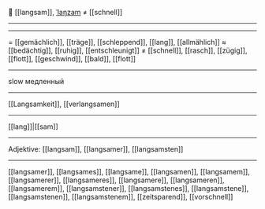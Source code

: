 🐌 [[langsam]], [ˈlaŋzam](https://youglish.com/pronounce/langsam/german) ≠ [[schnell]]

---


---
= [[gemächlich]], [[träge]], [[schleppend]], [[lang]], [[allmählich]]
≈ [[bedächtig]], [[ruhig]], [[entschleunigt]]
≠ [[schnell]], [[rasch]], [[zügig]], [[flott]], [[geschwind]], [[bald]], [[flott]]

---
slow
медленный

---
[[Langsamkeit]], [[verlangsamen]]

---
[[lang]]|[[sam]]


---
Adjektive: [[langsam]], [[langsamer]], [[langsamsten]]

---
[[langsamer]], [[langsames]], [[langsame]], [[langsamen]], [[langsamem]], [[langsamerer]], [[langsameres]], [[langsamere]], [[langsameren]], [[langsamerem]], [[langsamstener]], [[langsamstenes]], [[langsamstene]], [[langsamstenen]], [[langsamstenem]], [[zeitsparend]], [[vorschnell]]